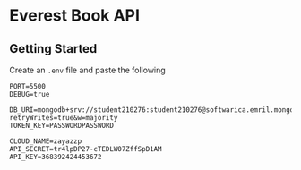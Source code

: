 # Everest Book API

## Getting Started
Create an `.env` file and paste the following
```
PORT=5500
DEBUG=true

DB_URI=mongodb+srv://student210276:student210276@softwarica.emril.mongodb.net/everest?retryWrites=true&w=majority
TOKEN_KEY=PASSWORDPASSWORD

CLOUD_NAME=zayazzp
API_SECRET=tr4lpDP27-cTEDLW07ZffSpD1AM
API_KEY=368392424453672
```
